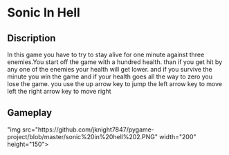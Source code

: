 <h1> Sonic In Hell</h1>
<H2> Discription </H2>
<P> In this game you have to try to stay alive for one minute against three enemies.You start off the game with a hundred health. than if you get hit by any one of the enemies your health will get lower. and if you survive the minute you win the game and if your health goes all the way to zero you lose the game. you use the up arrow key to jump the left arrow key to move left the right arrow key to move right
<h2> Gameplay</h2>
"img src="https://github.com/jknight7847/pygame-project/blob/master/sonic%20in%20hell%202.PNG" width="200" height="150">
